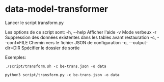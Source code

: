 # data-model-transformer

Lancer le script transform.py

Les options de ce script sont:
  -h, --help                Afficher l'aide
  -v                        Mode verbeux
  -r                        Suppression des données existentes dans les tables avant restauration
  -c, --conf=FILE           Chemin vers le fichier JSON de configuration
  -o, --output-dir=DIR      Spécifier le dossier de sortie


Exemples:
~~~
./script/transform.sh -c be-trans.json -o data
~~~
~~~
python3 script/transform.py -c be-trans.json -o data
~~~